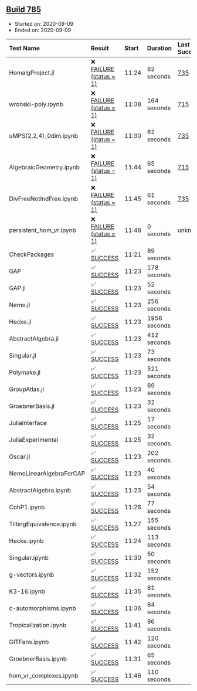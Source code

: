 ## [Build 785](https://oscarci.mathematik.uni-kl.de/job/oscar-stable/785/)

* Started on: 2020-09-09
* Ended on: 2020-09-09

| Test Name    | Result | Start | Duration | Last Success | First Failure |
|:-------------|:-------|:------|:---------|:-------------|:--------------|
| HomalgProject.jl | ❌ [FAILURE (status = 1)](https://oscarci.mathematik.uni-kl.de/job/oscar-stable/785/artifact/logs/build-785/HomalgProject.jl.log) | 11:24 | 62 seconds | [735](https://oscarci.mathematik.uni-kl.de/job/oscar-stable/735/) | [736](https://oscarci.mathematik.uni-kl.de/job/oscar-stable/736/) |
| wronski-poly.ipynb | ❌ [FAILURE (status = 1)](https://oscarci.mathematik.uni-kl.de/job/oscar-stable/785/artifact/logs/build-785/wronski-poly.ipynb.log) | 11:38 | 164 seconds | [715](https://oscarci.mathematik.uni-kl.de/job/oscar-stable/715/) | [716](https://oscarci.mathematik.uni-kl.de/job/oscar-stable/716/) |
| uMPS(2,2,4)_0dim.ipynb | ❌ [FAILURE (status = 1)](https://oscarci.mathematik.uni-kl.de/job/oscar-stable/785/artifact/logs/build-785/uMPS-2-2-4-_0dim.ipynb.log) | 11:30 | 62 seconds | [735](https://oscarci.mathematik.uni-kl.de/job/oscar-stable/735/) | [736](https://oscarci.mathematik.uni-kl.de/job/oscar-stable/736/) |
| AlgebraicGeometry.ipynb | ❌ [FAILURE (status = 1)](https://oscarci.mathematik.uni-kl.de/job/oscar-stable/785/artifact/logs/build-785/AlgebraicGeometry.ipynb.log) | 11:44 | 65 seconds | [715](https://oscarci.mathematik.uni-kl.de/job/oscar-stable/715/) | [716](https://oscarci.mathematik.uni-kl.de/job/oscar-stable/716/) |
| DivFreeNotIndFree.ipynb | ❌ [FAILURE (status = 1)](https://oscarci.mathematik.uni-kl.de/job/oscar-stable/785/artifact/logs/build-785/DivFreeNotIndFree.ipynb.log) | 11:45 | 61 seconds | [735](https://oscarci.mathematik.uni-kl.de/job/oscar-stable/735/) | [736](https://oscarci.mathematik.uni-kl.de/job/oscar-stable/736/) |
| persistent_hom_vr.ipynb | ❌ [FAILURE (status = 1)](https://oscarci.mathematik.uni-kl.de/job/oscar-stable/785/artifact/logs/build-785/persistent_hom_vr.ipynb.log) | 11:48 | 0 seconds | unknown | unknown |
| CheckPackages | ✅ [SUCCESS](https://oscarci.mathematik.uni-kl.de/job/oscar-stable/785/artifact/logs/build-785/CheckPackages.log) | 11:21 | 89 seconds |  |  |
| GAP | ✅ [SUCCESS](https://oscarci.mathematik.uni-kl.de/job/oscar-stable/785/artifact/logs/build-785/GAP.log) | 11:23 | 178 seconds |  |  |
| GAP.jl | ✅ [SUCCESS](https://oscarci.mathematik.uni-kl.de/job/oscar-stable/785/artifact/logs/build-785/GAP.jl.log) | 11:23 | 52 seconds |  |  |
| Nemo.jl | ✅ [SUCCESS](https://oscarci.mathematik.uni-kl.de/job/oscar-stable/785/artifact/logs/build-785/Nemo.jl.log) | 11:23 | 256 seconds |  |  |
| Hecke.jl | ✅ [SUCCESS](https://oscarci.mathematik.uni-kl.de/job/oscar-stable/785/artifact/logs/build-785/Hecke.jl.log) | 11:23 | 1956 seconds |  |  |
| AbstractAlgebra.jl | ✅ [SUCCESS](https://oscarci.mathematik.uni-kl.de/job/oscar-stable/785/artifact/logs/build-785/AbstractAlgebra.jl.log) | 11:23 | 412 seconds |  |  |
| Singular.jl | ✅ [SUCCESS](https://oscarci.mathematik.uni-kl.de/job/oscar-stable/785/artifact/logs/build-785/Singular.jl.log) | 11:23 | 73 seconds |  |  |
| Polymake.jl | ✅ [SUCCESS](https://oscarci.mathematik.uni-kl.de/job/oscar-stable/785/artifact/logs/build-785/Polymake.jl.log) | 11:23 | 521 seconds |  |  |
| GroupAtlas.jl | ✅ [SUCCESS](https://oscarci.mathematik.uni-kl.de/job/oscar-stable/785/artifact/logs/build-785/GroupAtlas.jl.log) | 11:23 | 69 seconds |  |  |
| GroebnerBasis.jl | ✅ [SUCCESS](https://oscarci.mathematik.uni-kl.de/job/oscar-stable/785/artifact/logs/build-785/GroebnerBasis.jl.log) | 11:23 | 32 seconds |  |  |
| JuliaInterface | ✅ [SUCCESS](https://oscarci.mathematik.uni-kl.de/job/oscar-stable/785/artifact/logs/build-785/JuliaInterface.log) | 11:25 | 17 seconds |  |  |
| JuliaExperimental | ✅ [SUCCESS](https://oscarci.mathematik.uni-kl.de/job/oscar-stable/785/artifact/logs/build-785/JuliaExperimental.log) | 11:25 | 32 seconds |  |  |
| Oscar.jl | ✅ [SUCCESS](https://oscarci.mathematik.uni-kl.de/job/oscar-stable/785/artifact/logs/build-785/Oscar.jl.log) | 11:23 | 202 seconds |  |  |
| NemoLinearAlgebraForCAP | ✅ [SUCCESS](https://oscarci.mathematik.uni-kl.de/job/oscar-stable/785/artifact/logs/build-785/NemoLinearAlgebraForCAP.log) | 11:23 | 40 seconds |  |  |
| AbstractAlgebra.ipynb | ✅ [SUCCESS](https://oscarci.mathematik.uni-kl.de/job/oscar-stable/785/artifact/logs/build-785/AbstractAlgebra.ipynb.log) | 11:23 | 54 seconds |  |  |
| CohP1.ipynb | ✅ [SUCCESS](https://oscarci.mathematik.uni-kl.de/job/oscar-stable/785/artifact/logs/build-785/CohP1.ipynb.log) | 11:26 | 77 seconds |  |  |
| TiltingEquivalence.ipynb | ✅ [SUCCESS](https://oscarci.mathematik.uni-kl.de/job/oscar-stable/785/artifact/logs/build-785/TiltingEquivalence.ipynb.log) | 11:27 | 155 seconds |  |  |
| Hecke.ipynb | ✅ [SUCCESS](https://oscarci.mathematik.uni-kl.de/job/oscar-stable/785/artifact/logs/build-785/Hecke.ipynb.log) | 11:24 | 113 seconds |  |  |
| Singular.ipynb | ✅ [SUCCESS](https://oscarci.mathematik.uni-kl.de/job/oscar-stable/785/artifact/logs/build-785/Singular.ipynb.log) | 11:30 | 50 seconds |  |  |
| g-vectors.ipynb | ✅ [SUCCESS](https://oscarci.mathematik.uni-kl.de/job/oscar-stable/785/artifact/logs/build-785/g-vectors.ipynb.log) | 11:32 | 152 seconds |  |  |
| K3-16.ipynb | ✅ [SUCCESS](https://oscarci.mathematik.uni-kl.de/job/oscar-stable/785/artifact/logs/build-785/K3-16.ipynb.log) | 11:35 | 81 seconds |  |  |
| c-automorphisms.ipynb | ✅ [SUCCESS](https://oscarci.mathematik.uni-kl.de/job/oscar-stable/785/artifact/logs/build-785/c-automorphisms.ipynb.log) | 11:36 | 84 seconds |  |  |
| Tropicalization.ipynb | ✅ [SUCCESS](https://oscarci.mathematik.uni-kl.de/job/oscar-stable/785/artifact/logs/build-785/Tropicalization.ipynb.log) | 11:41 | 86 seconds |  |  |
| GITFans.ipynb | ✅ [SUCCESS](https://oscarci.mathematik.uni-kl.de/job/oscar-stable/785/artifact/logs/build-785/GITFans.ipynb.log) | 11:42 | 120 seconds |  |  |
| GroebnerBasis.ipynb | ✅ [SUCCESS](https://oscarci.mathematik.uni-kl.de/job/oscar-stable/785/artifact/logs/build-785/GroebnerBasis.ipynb.log) | 11:31 | 65 seconds |  |  |
| hom_vr_complexes.ipynb | ✅ [SUCCESS](https://oscarci.mathematik.uni-kl.de/job/oscar-stable/785/artifact/logs/build-785/hom_vr_complexes.ipynb.log) | 11:46 | 110 seconds |  |  |
